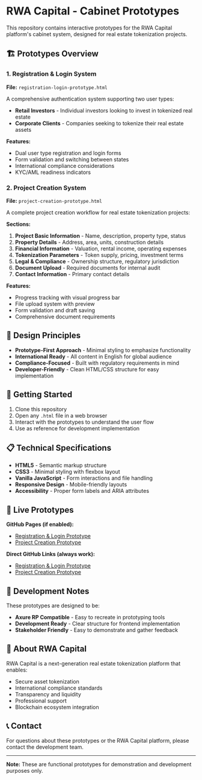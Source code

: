 # RWA Capital - Cabinet Prototypes

This repository contains interactive prototypes for the RWA Capital platform's cabinet system, designed for real estate tokenization projects.

## 🏗️ Prototypes Overview

### 1. Registration & Login System
**File:** `registration-login-prototype.html`

A comprehensive authentication system supporting two user types:
- **Retail Investors** - Individual investors looking to invest in tokenized real estate
- **Corporate Clients** - Companies seeking to tokenize their real estate assets

**Features:**
- Dual user type registration and login forms
- Form validation and switching between states
- International compliance considerations
- KYC/AML readiness indicators

### 2. Project Creation System
**File:** `project-creation-prototype.html`

A complete project creation workflow for real estate tokenization projects:

**Sections:**
1. **Project Basic Information** - Name, description, property type, status
2. **Property Details** - Address, area, units, construction details
3. **Financial Information** - Valuation, rental income, operating expenses
4. **Tokenization Parameters** - Token supply, pricing, investment terms
5. **Legal & Compliance** - Ownership structure, regulatory jurisdiction
6. **Document Upload** - Required documents for internal audit
7. **Contact Information** - Primary contact details

**Features:**
- Progress tracking with visual progress bar
- File upload system with preview
- Form validation and draft saving
- Comprehensive document requirements

## 🎯 Design Principles

- **Prototype-First Approach** - Minimal styling to emphasize functionality
- **International Ready** - All content in English for global audience
- **Compliance-Focused** - Built with regulatory requirements in mind
- **Developer-Friendly** - Clean HTML/CSS structure for easy implementation

## 🚀 Getting Started

1. Clone this repository
2. Open any `.html` file in a web browser
3. Interact with the prototypes to understand the user flow
4. Use as reference for development implementation

## 📋 Technical Specifications

- **HTML5** - Semantic markup structure
- **CSS3** - Minimal styling with flexbox layout
- **Vanilla JavaScript** - Form interactions and file handling
- **Responsive Design** - Mobile-friendly layouts
- **Accessibility** - Proper form labels and ARIA attributes

## 🔗 Live Prototypes

**GitHub Pages (if enabled):**
- [Registration & Login Prototype](https://danielnovichkov.github.io/rwa-cabinet-prototypes/registration-login-prototype.html)
- [Project Creation Prototype](https://danielnovichkov.github.io/rwa-cabinet-prototypes/project-creation-prototype.html)

**Direct GitHub Links (always work):**
- [Registration & Login Prototype](https://raw.githack.com/danielnovichkov/rwa-cabinet-prototypes/main/registration-login-prototype.html)
- [Project Creation Prototype](https://raw.githack.com/danielnovichkov/rwa-cabinet-prototypes/main/project-creation-prototype.html)

## 📝 Development Notes

These prototypes are designed to be:
- **Axure RP Compatible** - Easy to recreate in prototyping tools
- **Development Ready** - Clear structure for frontend implementation
- **Stakeholder Friendly** - Easy to demonstrate and gather feedback

## 🏢 About RWA Capital

RWA Capital is a next-generation real estate tokenization platform that enables:
- Secure asset tokenization
- International compliance standards
- Transparency and liquidity
- Professional support
- Blockchain ecosystem integration

## 📞 Contact

For questions about these prototypes or the RWA Capital platform, please contact the development team.

---

**Note:** These are functional prototypes for demonstration and development purposes only.
